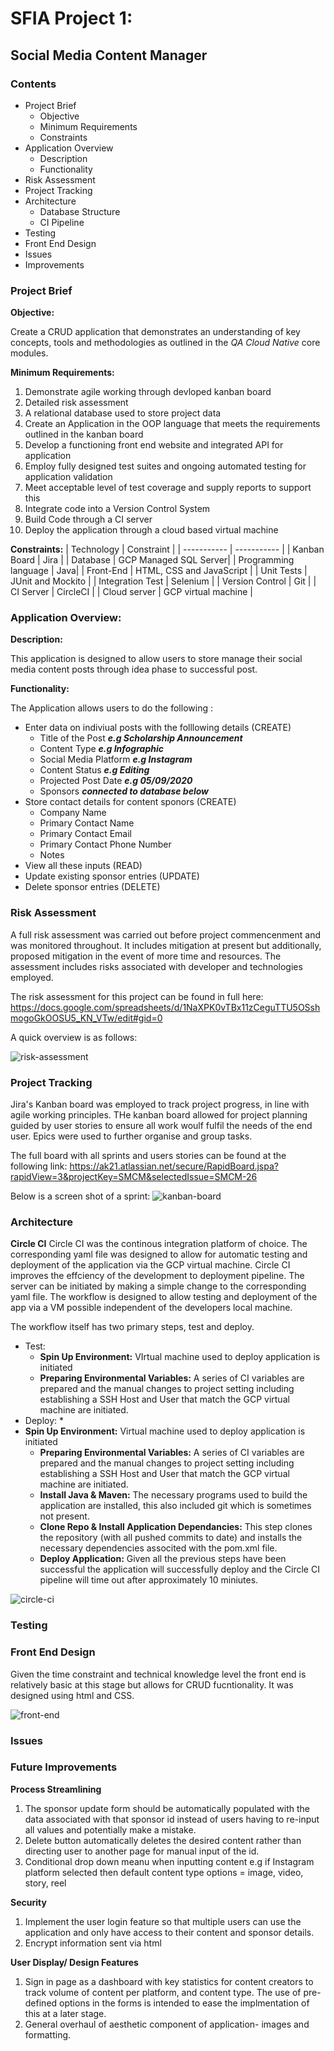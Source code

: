 # SFIA Project 1:
## Social Media Content Manager

### Contents 
* Project Brief 
  * Objective
  * Minimum Requirements
  * Constraints 
* Application Overview 
  * Description
  * Functionality 
* Risk Assessment 
* Project Tracking 
* Architecture 
  * Database Structure 
  * CI Pipeline
* Testing 
* Front End Design
* Issues
* Improvements

### Project Brief
**Objective:** 

Create a CRUD application that demonstrates an understanding of key concepts, tools and methodologies as outlined in the _QA Cloud Native_ core modules. 

**Minimum Requirements:** 
1. Demonstrate agile working through devloped kanban board 
2. Detailed risk assessment
3. A relational database used to store project data 
4. Create an Application in the OOP language that meets the requirements outlined in the kanban board
5. Develop a functioning front end website and integrated API for application
6. Employ fully designed test suites and ongoing automated testing for application validation
7. Meet acceptable level of test coverage and supply reports to support this
8. Integrate code into a Version Control System
9. Build Code through a CI server 
10. Deploy the application through a cloud based virtual machine

**Constraints:**
| Technology           | Constraint  |
| -----------          | ----------- |
| Kanban Board         | Jira        |
| Database             | GCP Managed SQL Server|
| Programming language | Java|
| Front-End            | HTML, CSS and JavaScript |
| Unit Tests           | JUnit and Mockito |
| Integration Test     | Selenium |
| Version Control      | Git      |
| CI Server            | CircleCI  |
| Cloud server         | GCP virtual machine   |


### Application Overview:
**Description:**

This application is designed to allow users to store manage their social media content posts through idea phase to successful post.

**Functionality:**

The Application allows users to do the following :
* Enter data on indiviual posts with the folllowing details (CREATE)
  * Title of the Post **_e.g Scholarship Announcement_**
  * Content Type **_e.g Infographic_**
  * Social Media Platform **_e.g Instagram_**
  * Content Status **_e.g Editing_**
  * Projected Post Date **_e.g 05/09/2020_**
  * Sponsors **_connected to database below_**
* Store contact details for content sponors (CREATE)
  * Company Name 
  * Primary Contact Name
  * Primary Contact Email
  * Primary Contact Phone Number
  * Notes 
* View all these inputs (READ)
* Update existing sponsor entries (UPDATE)
* Delete sponsor entries (DELETE)

### Risk Assessment 
A full risk assessment was carried out before project commencenment and was monitored throughout. It includes mitigation at present but additionally, proposed mitigation in the event of more time and resources. The assessment includes risks associated with developer and technologies employed. 

The risk assessment for this project can be found in full here:
https://docs.google.com/spreadsheets/d/1NaXPK0vTBx11zCeguTTU5OSshmogoGkOOSU5_KN_VTw/edit#gid=0

A quick overview is as follows:

![risk-assessment](riskAssessment.jpeg)


### Project Tracking 
Jira's Kanban board was employed to track project progress, in line with agile working principles. THe kanban board allowed for project planning guided by user stories to ensure all work woulf fulfil the needs of the end user. Epics were used to further organise and group tasks.

The full board with all sprints and users stories can be found at the following link:
https://ak21.atlassian.net/secure/RapidBoard.jspa?rapidView=3&projectKey=SMCM&selectedIssue=SMCM-26

Below is a screen shot of a sprint:
![kanban-board](jira.jpeg)

### Architecture

**Circle CI**
Circle CI was the continous integration platform of choice. The corresponding yaml file was designed to allow for automatic testing and deployment of the application via the GCP virtual machine. Circle CI improves the effciency of the development to deployment pipeline. The server can be initiated by making a simple change to the corresponding yaml file. The workflow is designed to allow testing and deployment of the app via a VM possible independent of the developers local machine.

The workflow itself has two primary steps, test and deploy.
* Test: 
  * **Spin Up Environment:** VIrtual machine used to deploy application is initiated
  * **Preparing Environmental Variables:** A series of CI variables are prepared and the manual changes to project setting including establishing a SSH Host and User that match the GCP virtual machine are initiated. 
* Deploy:
  * 
* **Spin Up Environment:** Virtual machine used to deploy application is initiated
  * **Preparing Environmental Variables:** A series of CI variables are prepared and the manual changes to project setting including establishing a SSH Host and User that match the GCP virtual machine are initiated. 
  * **Install Java & Maven:** The necessary programs used to build the application are installed, this also included git which is sometimes not present.
  * **Clone Repo & Install Application Dependancies:** This step clones the repository (with all pushed commits to date) and installs the necessary dependencies associted with the pom.xml file. 
  * **Deploy Application:** Given all the previous steps have been successful the application will successfully deploy and the Circle CI pipeline will time out after approximately 10 miniutes. 

![circle-ci](circleCI2.jpeg)

### Testing 

### Front End Design 
Given the time constraint and technical knowledge level the front end is relatively basic at this stage but allows for CRUD fucntionality. It was designed using html and CSS. 

![front-end](frontEndDesign.JPG)

### Issues

### Future Improvements 

**Process Streamlining**
1. The sponsor update form should be automatically populated with the data associated with that sponsor id instead of users having to re-input all values and potentially make a mistake. 
2. Delete button automatically deletes the desired content rather than directing user to another page for manual input of the id. 
3. Conditional drop down meanu when inputting content e.g if Instagram platform selected then default content type options = image, video, story, reel

**Security**
1. Implement the user login feature so that multiple users can use the application and only have access to their content and sponsor details.
2. Encrypt information sent via html 

**User Display/ Design Features**
1. Sign in page as a dashboard with key statistics for content creators to track volume of content per platform, and content type. The use of pre-defined options in the forms is intended to ease the implmentation of this at a later stage. 
2. General overhaul of aesthetic component of application- images and formatting. 

